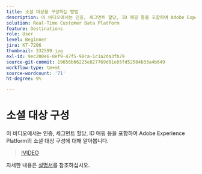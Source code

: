 ```yaml
---
title: 소셜 대상을 구성하는 방법
description: 이 비디오에서는 인증, 세그먼트 할당, ID 매핑 등을 포함하여 Adobe Experience Platform의 소셜 대상 구성에 대해 알아봅니다.
solution: Real-Time Customer Data Platform
feature: Destinations
role: User
level: Beginner
jira: KT-7206
thumbnail: 332599.jpg
exl-id: 9ec200e6-8ef9-47f5-98ca-1c1a2da3fb29
source-git-commit: 19656b66225e827769d01e65fd52504b33a4b649
workflow-type: tm+mt
source-wordcount: '71'
ht-degree: 9%

---
```


# 소셜 대상 구성

이 비디오에서는 인증, 세그먼트 할당, ID 매핑 등을 포함하여 Adobe Experience Platform의 소셜 대상 구성에 대해 알아봅니다.

>[!VIDEO](https://video.tv.adobe.com/v/332599/?quality=12&learn=on)

자세한 내용은 [설명서](https://experienceleague.adobe.com/docs/experience-platform/destinations/catalog/social/overview.html)를 참조하십시오.
